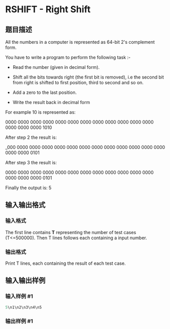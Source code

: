 # RSHIFT - Right Shift

## 题目描述

All the numbers in a computer is represented as 64-bit 2's complement form.

You have to write a program to perform the following task :-

- Read the number (given in decimal form).

- Shift all the bits towards right (the first bit is removed), i.e the second bit from right is shifted to first position, third to second and so on.

- Add a zero to the last position.

- Write the result back in decimal form

For example 10 is represented as:

0000 0000 0000 0000 0000 0000 0000 0000 0000 0000 0000 0000 0000 0000 0000 1010

After step 2 the result is:

\_000 0000 0000 0000 0000 0000 0000 0000 0000 0000 0000 0000 0000 0000 0000 0101

After step 3 the result is:

0000 0000 0000 0000 0000 0000 0000 0000 0000 0000 0000 0000 0000 0000 0000 0101

Finally the output is: 5

## 输入输出格式

### 输入格式

The first line contains **T** representing the number of test cases (T<=500000). Then T lines follows each containing a input number.

### 输出格式

Print T lines, each containing the result of each test case.

## 输入输出样例

### 输入样例 #1

```cpp
5\n1\n2\n3\n4\n5
```


### 输出样例 #1

```cpp

```
